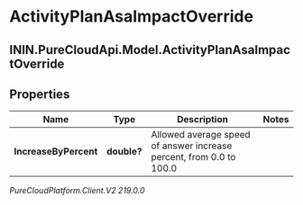 # ActivityPlanAsaImpactOverride

## ININ.PureCloudApi.Model.ActivityPlanAsaImpactOverride

## Properties

|Name | Type | Description | Notes|
|------------ | ------------- | ------------- | -------------|
| **IncreaseByPercent** | **double?** | Allowed average speed of answer increase percent, from 0.0 to 100.0 | |



_PureCloudPlatform.Client.V2 219.0.0_
